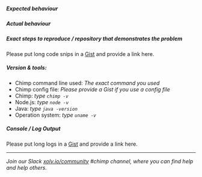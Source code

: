 <!-- 
Hi there and welcome!

First time posting? Please read EVERYTHING below otherwise YOUR ISSUE WILL BE CLOSED and you will not get any help. We have very little time and these instructions are written to save everyone time.

Chimp is a test runner that combines multiple tools to make end-to-end testing easy. As such, you should seek help for the specific tools at the right channels.

* - - BROWSER AUTOMATION related issues
Please try to get your queries answered with the Webdriver.io team first. Here are some useful links:
- gitter.im/webdriverio/webdriverio
- github.com/webdriverio/webdriverio/issues
- webdriver.io/api.html

* - - SELENIUM related issues
Try to get selenium-standalone working WIHTOUT CHIMP. So follow the instructions and issues on these pages:
- github.com/vvo/selenium-standalone#command-line-interface
- github.com/vvo/selenium-standalone/issues

* - - CUCUMBER SYNTAX & USAGE related issues
Please try to get your queries answered with the Cucumber team first. Here are some useful links:
- gitter.im/cucumber/cucumber-js
- github.com/cucumber/cucumber-js/issues
- cucumber.io/docs/reference/javascript
- github.com/cucumber/cucumber-js#help--support

* - - SOMETHING ELSE
Please post your issues below and make sure you FOLLOW THE FORMAT BELOW. If you do not, we will likely close your issue without warning. We want to help but our time is valuable so you need to put in the right effort to save us time, which is why the format below exists.

Thanks :)

Your friends @ xolv.io

-- keep all the text below this line, but feel free to remove everything fro this line up before you post -->
#####  Expected behaviour


#####  Actual behaviour


##### Exact steps to reproduce / repository that demonstrates the problem
Please put long code snips in a [Gist](https://gist.github.com/) and provide a link here.

#####  Version & tools:

* Chimp command line used: *The exact command you used*
* Chimp config file: *Please provide a Gist if you use a config file*
* Chimp: *type `chimp -v`*
* Node.js: *type `node -v`*
* Java: *type `java -version`*
* Operation system: *type `uname -v`*

#####  Console / Log Output

Please put long logs in a [Gist](https://gist.github.com/) and provide a link here.

<!-- please leave the content below this line as it helps others find help -->
------- 
*Join our Slack [xolv.io/community](http://xolv.io/community) #chimp channel, where you can find help and help others.*
